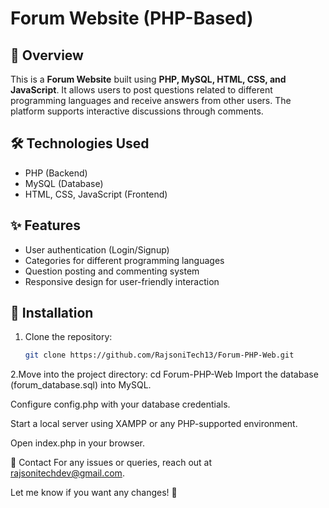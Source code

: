 # Forum Website (PHP-Based)

## 📌 Overview
This is a **Forum Website** built using **PHP, MySQL, HTML, CSS, and JavaScript**. It allows users to post questions related to different programming languages and receive answers from other users. The platform supports interactive discussions through comments.

## 🛠️ Technologies Used
- PHP (Backend)
- MySQL (Database)
- HTML, CSS, JavaScript (Frontend)

## ✨ Features
- User authentication (Login/Signup)
- Categories for different programming languages
- Question posting and commenting system
- Responsive design for user-friendly interaction

## 📂 Installation
1. Clone the repository:
   ```bash
   git clone https://github.com/RajsoniTech13/Forum-PHP-Web.git
2.Move into the project directory:
  cd Forum-PHP-Web
Import the database (forum_database.sql) into MySQL.

Configure config.php with your database credentials.

Start a local server using XAMPP or any PHP-supported environment.

Open index.php in your browser.

📩 Contact
For any issues or queries, reach out at rajsonitechdev@gmail.com.

Let me know if you want any changes! 🚀

